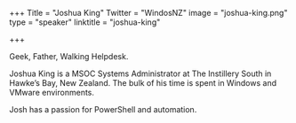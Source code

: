 +++
Title = "Joshua King"
Twitter = "WindosNZ"
image = "joshua-king.png"
type = "speaker"
linktitle = "joshua-king"

+++

Geek, Father, Walking Helpdesk.

Joshua King is a MSOC Systems Administrator at The Instillery South in Hawke’s Bay, New Zealand. The bulk of his time is spent in Windows and VMware environments.

Josh has a passion for PowerShell and automation.
